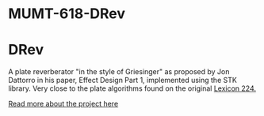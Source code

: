 # MUMT-618-DRev
<h1> DRev </h1>

A plate reverberator "in the style of Griesinger" as proposed by Jon Dattorro in his paper, Effect Design Part 1, implemented using the STK library. Very close to the plate algorithms found on the original <a href= "https://www.vintagedigital.com.au/lexicon-224-digital-reverberator/">Lexicon 224. </a>


 <a href="https://kaseypocius.github.io/MUMT-307-ShimmeringPeaks/about"> Read more about the project here </a>
